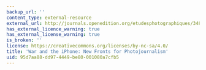 ```yaml
---
backup_url: ''
content_type: external-resource
external_url: http://journals.openedition.org/etudesphotographiques/3480
has_external_licence_warning: true
has_external_license_warning: true
is_broken: ''
license: https://creativecommons.org/licenses/by-nc-sa/4.0/
title: 'War and the iPhone: New Fronts for Photojournalism'
uid: 95d7aa88-dd97-4449-be80-001080a7cfb5
---
```

